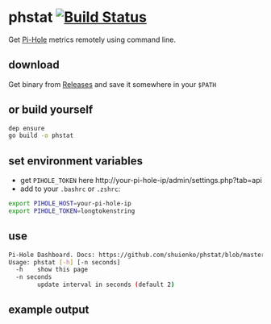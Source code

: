 # phstat [![Build Status](https://travis-ci.org/shuienko/phstat.svg?branch=master)](https://travis-ci.org/shuienko/phstat)
Get [Pi-Hole](https://github.com/pi-hole/pi-hole) metrics remotely using command line.

## download

Get binary from [Releases](https://github.com/shuienko/phstat/releases) and save it somewhere in your `$PATH`

## or build yourself
```bash
dep ensure
go build -o phstat
```

## set environment variables
* get `PIHOLE_TOKEN` here http://your-pi-hole-ip/admin/settings.php?tab=api
* add to your `.bashrc` or `.zshrc`:

```bash
export PIHOLE_HOST=your-pi-hole-ip
export PIHOLE_TOKEN=longtokenstring
```


## use

```bash
Pi-Hole Dashboard. Docs: https://github.com/shuienko/phstat/blob/master/README.md
Usage: phstat [-h] [-n seconds]
  -h	show this page
  -n seconds
    	update interval in seconds (default 2)
```

## example output


